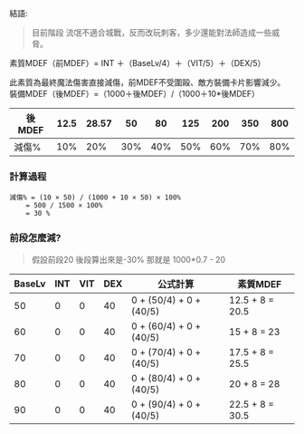 結語:
> 目前階段 流氓不適合城戰，反而改玩刺客，多少還能對法師造成一些威脅。

素質MDEF（前MDEF）= INT ＋（BaseLv/4）＋（VIT/5）＋（DEX/5）

此素質為最終魔法傷害直接減傷，前MDEF不受圍毆、敵方裝備卡片影響減少。
裝備MDEF（後MDEF）=（1000＋後MDEF）/（1000＋10*後MDEF）

| 後MDEF | 12.5 | 28.57 | 50 | 80 | 125 | 200 | 350 | 800 |
|-------|------|-------|----|----|-----|-----|-----|-----|
| 減傷% | 10%  | 20%   | 30%| 40%| 50% | 60% | 70% | 80% |

### 計算過程
```
減傷% = (10 × 50) / (1000 + 10 × 50) × 100%
    = 500 / 1500 × 100%
    = 30 % 
```

### 前段怎麼減?

> 假設前段20 後段算出來是-30% 那就是 1000*0.7 - 20


| BaseLv | INT | VIT | DEX | 公式計算                 | 素質MDEF |
|--------|-----|-----|-----|--------------------------|----------|
| 50     | 0   | 0   | 40  | 0 + (50/4) + 0 + (40/5)  | 12.5 + 8 = 20.5  |
| 60     | 0   | 0   | 40  | 0 + (60/4) + 0 + (40/5)  | 15 + 8 = 23      |
| 70     | 0   | 0   | 40  | 0 + (70/4) + 0 + (40/5)  | 17.5 + 8 = 25.5  |
| 80     | 0   | 0   | 40  | 0 + (80/4) + 0 + (40/5)  | 20 + 8 = 28      |
| 90     | 0   | 0   | 40  | 0 + (90/4) + 0 + (40/5)  | 22.5 + 8 = 30.5  |
